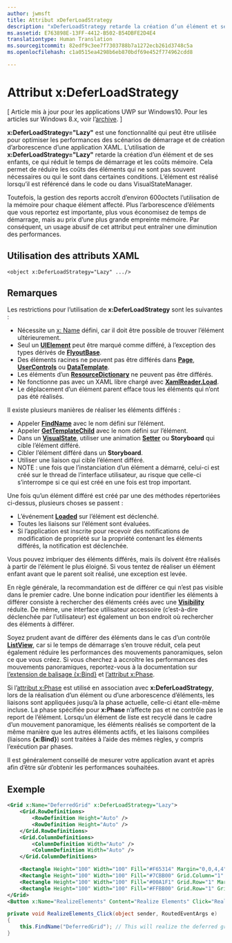 ```yaml
---
author: jwmsft
title: Attribut xDeferLoadStrategy
description: "xDeferLoadStrategy retarde la création d’un élément et ses enfants. Cela réduit le temps de démarrage, mais augmente légèrement l’utilisation de la mémoire. Chaque élément affecté ajoute environ 600 octets à l’utilisation de la mémoire."
ms.assetid: E763898E-13FF-4412-B502-B54DBFE2D4E4
translationtype: Human Translation
ms.sourcegitcommit: 82edf9c3ee7f7303788b7a1272ecb261d3748c5a
ms.openlocfilehash: c1a0515ea4298b6eb870bdf69e452f774962cdd8

---
```


# Attribut x:DeferLoadStrategy

\[ Article mis à jour pour les applications UWP sur Windows10. Pour les articles sur Windows 8.x, voir l’[archive](http://go.microsoft.com/fwlink/p/?linkid=619132). \]

**x:DeferLoadStrategy="Lazy"** est une fonctionnalité qui peut être utilisée pour optimiser les performances des scénarios de démarrage et de création d’arborescence d’une application XAML. L’utilisation de **x:DeferLoadStrategy="Lazy"** retarde la création d’un élément et de ses enfants, ce qui réduit le temps de démarrage et les coûts mémoire. Cela permet de réduire les coûts des éléments qui ne sont pas souvent nécessaires ou qui le sont dans certaines conditions. L’élément est réalisé lorsqu’il est référencé dans le code ou dans VisualStateManager.

Toutefois, la gestion des reports accroît d’environ 600octets l’utilisation de la mémoire pour chaque élément affecté. Plus l’arborescence d’éléments que vous reportez est importante, plus vous économisez de temps de démarrage, mais au prix d’une plus grande empreinte mémoire. Par conséquent, un usage abusif de cet attribut peut entraîner une diminution des performances.

## Utilisation des attributs XAML

``` syntax
<object x:DeferLoadStrategy="Lazy" .../>
```

## Remarques

Les restrictions pour l’utilisation de **x:DeferLoadStrategy** sont les suivantes :

-   Nécessite un [x: Name](x-name-attribute.md) défini, car il doit être possible de trouver l’élément ultérieurement.
-   Seul un [**UIElement**](https://msdn.microsoft.com/library/windows/apps/br208911) peut être marqué comme différé, à l’exception des types dérivés de [**FlyoutBase**](https://msdn.microsoft.com/library/windows/apps/dn279249).
-   Des éléments racines ne peuvent pas être différés dans [**Page**](https://msdn.microsoft.com/en-us/library/windows/apps/windows.ui.xaml.controls.page), [**UserControls**](https://msdn.microsoft.com/en-us/library/windows/apps/windows.ui.xaml.controls.usercontrol) ou [**DataTemplate**](https://msdn.microsoft.com/library/windows/apps/br242348).
-   Les éléments d’un [**ResourceDictionary**](https://msdn.microsoft.com/library/windows/apps/br208794) ne peuvent pas être différés.
-   Ne fonctionne pas avec un XAML libre chargé avec [**XamlReader.Load**](https://msdn.microsoft.com/library/windows/apps/br228048).
-   Le déplacement d’un élément parent efface tous les éléments qui n’ont pas été réalisés.

Il existe plusieurs manières de réaliser les éléments différés :

-   Appeler [**FindName**](https://msdn.microsoft.com/library/windows/apps/br208715) avec le nom défini sur l’élément.
-   Appeler [**GetTemplateChild**](https://msdn.microsoft.com/library/windows/apps/br209416) avec le nom défini sur l’élément.
-   Dans un [**VisualState**](https://msdn.microsoft.com/library/windows/apps/br209007), utiliser une animation [**Setter**](https://msdn.microsoft.com/library/windows/apps/br208817) ou **Storyboard** qui cible l’élément différé.
-   Cibler l’élément différé dans un **Storyboard**.
-   Utiliser une liaison qui cible l’élément différé.
-   NOTE : une fois que l’instanciation d’un élément a démarré, celui-ci est créé sur le thread de l’interface utilisateur, au risque que celle-ci s’interrompe si ce qui est créé en une fois est trop important.

Une fois qu’un élément différé est créé par une des méthodes répertoriées ci-dessus, plusieurs choses se passent :

-   L’événement [**Loaded**](https://msdn.microsoft.com/library/windows/apps/br208723) sur l’élément est déclenché.
-   Toutes les liaisons sur l’élément sont évaluées.
-   Si l’application est inscrite pour recevoir des notifications de modification de propriété sur la propriété contenant les éléments différés, la notification est déclenchée.

Vous pouvez imbriquer des éléments différés, mais ils doivent être réalisés à partir de l’élément le plus éloigné.  Si vous tentez de réaliser un élément enfant avant que le parent soit réalisé, une exception est levée.

En règle générale, la recommandation est de différer ce qui n’est pas visible dans le premier cadre.  Une bonne indication pour identifier les éléments à différer consiste à rechercher des éléments créés avec une [**Visibility**](https://msdn.microsoft.com/library/windows/apps/br208992) réduite.  De même, une interface utilisateur accessoire (c’est-à-dire déclenchée par l’utilisateur) est également un bon endroit où rechercher des éléments à différer.  

Soyez prudent avant de différer des éléments dans le cas d’un contrôle [**ListView**](https://msdn.microsoft.com/library/windows/apps/br242878), car si le temps de démarrage s’en trouve réduit, cela peut également réduire les performances des mouvements panoramiques, selon ce que vous créez.  Si vous cherchez à accroître les performances des mouvements panoramiques, reportez-vous à la documentation sur [l’extension de balisage {x:Bind}](x-bind-markup-extension.md) et [l’attribut x:Phase](x-phase-attribute.md).

Si l’[attribut x:Phase](x-phase-attribute.md) est utilisé en association avec **x:DeferLoadStrategy**, lors de la réalisation d’un élément ou d’une arborescence d’éléments, les liaisons sont appliquées jusqu’à la phase actuelle, celle-ci étant elle-même incluse. La phase spécifiée pour **x:Phase** n’affecte pas et ne contrôle pas le report de l’élément. Lorsqu’un élément de liste est recyclé dans le cadre d’un mouvement panoramique, les éléments réalisés se comportent de la même manière que les autres éléments actifs, et les liaisons compilées (liaisons **{x:Bind}**) sont traitées à l’aide des mêmes règles, y compris l’exécution par phases.

Il est généralement conseillé de mesurer votre application avant et après afin d’être sûr d’obtenir les performances souhaitées.

## Exemple

```xml
<Grid x:Name="DeferredGrid" x:DeferLoadStrategy="Lazy">
    <Grid.RowDefinitions>
        <RowDefinition Height="Auto" />
        <RowDefinition Height="Auto" />
    </Grid.RowDefinitions>
    <Grid.ColumnDefinitions>
        <ColumnDefinition Width="Auto" />
        <ColumnDefinition Width="Auto" />
    </Grid.ColumnDefinitions>

    <Rectangle Height="100" Width="100" Fill="#F65314" Margin="0,0,4,4" />
    <Rectangle Height="100" Width="100" Fill="#7CBB00" Grid.Column="1" Margin="4,0,0,4" />
    <Rectangle Height="100" Width="100" Fill="#00A1F1" Grid.Row="1" Margin="0,4,4,0" />
    <Rectangle Height="100" Width="100" Fill="#FFBB00" Grid.Row="1" Grid.Column="1" Margin="4,4,0,0" />
</Grid>
<Button x:Name="RealizeElements" Content="Realize Elements" Click="RealizeElements_Click"/>
```

```csharp
private void RealizeElements_Click(object sender, RoutedEventArgs e)
{
    this.FindName("DeferredGrid"); // This will realize the deferred grid
}
```




<!--HONumber=Aug16_HO3-->


